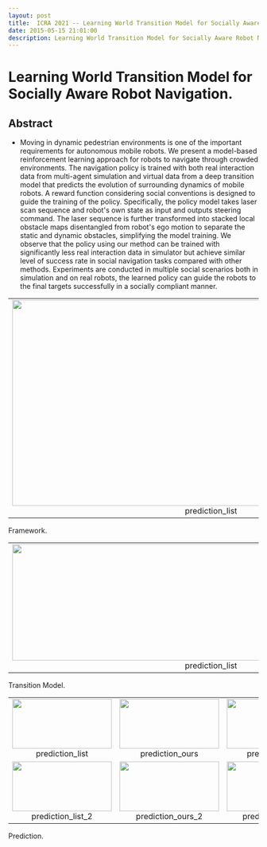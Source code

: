 ```yaml
---
layout: post
title:  ICRA 2021 -- Learning World Transition Model for Socially Aware Robot Navigation
date: 2015-05-15 21:01:00
description: Learning World Transition Model for Socially Aware Robot Navigation
---
```

# Learning World Transition Model for Socially Aware Robot Navigation.

## Abstract
- Moving in dynamic pedestrian environments is one of the important requirements for autonomous mobile robots. We present a model-based reinforcement learning approach for robots to navigate through crowded environments. The navigation policy is trained with both real interaction data from multi-agent simulation and virtual data from a deep transition model that predicts the evolution of surrounding dynamics of mobile robots. A reward function considering social conventions is designed to guide the training of the policy. Specifically, the policy model takes laser scan sequence and robot's own state as input and outputs steering command. The laser sequence is further transformed into stacked local obstacle maps disentangled from robot's ego motion to separate the static and dynamic obstacles, simplifying the model training. We observe that the policy using our method can be trained with significantly less real interaction data in simulator but achieve similar level of success rate in social navigation tasks compared with other methods. Experiments are conducted in multiple social scenarios both in simulation and on real robots, the learned policy can guide the robots to the final targets successfully in a socially compliant manner.


<table>
    <tr>
        <td ><center><img src="{{ site.baseurl }}/assets/img/ICRA2021/framework.png" width="800" height="414"> prediction_list </center></td>
    </tr>
</table>
<div class="caption">
    Framework.
</div>

<table>
    <tr>
        <td ><center><img src="{{ site.baseurl }}/assets/img/ICRA2021/transition_model.png" width="800" height="234"> prediction_list </center></td>
    </tr>
</table>
<div class="caption">
    Transition Model.
</div>

<table>
    <tr>
        <td ><center><img src="{{ site.baseurl }}/assets/img/ICRA2021/prediction_list.png" width="200" height="100"> prediction_list </center></td>
        <td ><center><img src="{{ site.baseurl }}/assets/img/ICRA2021/prediction_ours.png" width="200" height="100"> prediction_ours </center></td>
        <td ><center><img src="{{ site.baseurl }}/assets/img/ICRA2021/prediction_label.png" width="200" height="100"> prediction_label </center></td>
    </tr>
    <tr>
        <td ><center><img src="{{ site.baseurl }}/assets/img/ICRA2021/prediction_list_2.png" width="200" height="100"> prediction_list_2 </center></td>
        <td ><center><img src="{{ site.baseurl }}/assets/img/ICRA2021/prediction_ours_2.png" width="200" height="100"> prediction_ours_2 </center></td>
        <td ><center><img src="{{ site.baseurl }}/assets/img/ICRA2021/prediction_label_2.png" width="200" height="100"> prediction_label_2 </center></td>
    </tr>
</table>
<div class="caption">
    Prediction.
</div>



